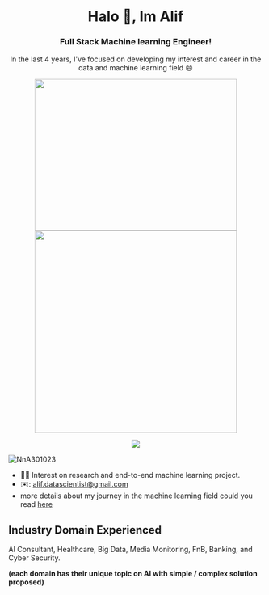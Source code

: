 <!-- short intro -->
<h1 align="center">Halo 👋, Im Alif</h1>
<h3 align="center">Full Stack Machine learning Engineer!</h3>
<p align="center">In the last 4 years, I've focused on developing my interest and career in the data and machine learning field 😄</p>

<!-- icon gif -->
<p align = "center">
  <img align="tcenter" src="https://miro.medium.com/max/1400/1*j-3mDrCAoFkWz5wGGlevSQ.gif" width="400" height = "300"/>
  <img align="tcenter" src="https://i.pinimg.com/originals/91/16/8b/91168b4873f6659b3e9fdfe4b89cd864.gif" width="400" />
</p>

<!-- icon gif by salluthdev -->
<p align = "center"><img align = "center" src = "https://github.com/NnA301023/NnA301023/assets/68107917/2e26ee1c-aba1-4328-ac6d-7eea60bf783c"></p>

<!-- visitor -->
<p align="left"> <img src="https://komarev.com/ghpvc/?username=NnA301023&label=Profile%20views&color=0e75b6&style=flat" alt="NnA301023" /> </p>

<!-- information profile based on experiences -->
- 🕵🏻 Interest on research and end-to-end machine learning project.
- ✉️: [alif.datascientist@gmail.com](alif.datascientist@gmail.com)
- more details about my journey in the machine learning field could you read [here](https://www.dicoding.com/blog/belajar-di-idcamp-untuk-mengasah-skill-machine-learning/)

## Industry Domain Experienced
AI Consultant, Healthcare, Big Data, Media Monitoring, FnB, Banking, and Cyber Security. 

**(each domain has their unique topic on AI with simple / complex solution proposed)**
